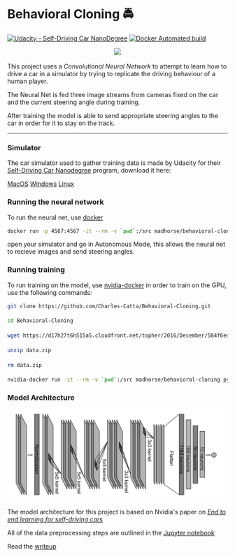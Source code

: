 # Behavioral Cloning 🚔
[![Udacity - Self-Driving Car NanoDegree](https://s3.amazonaws.com/udacity-sdc/github/shield-carnd.svg)](http://www.udacity.com/drive) [![Docker Automated build](https://img.shields.io/docker/automated/madhorse/behavioral-cloning.svg)](https://hub.docker.com/r/madhorse/behavioral-cloning/)

<p align="center">
   <img src="driving.gif">
</p>

This project uses a _Convolutional Neural Network_ to attempt to learn how to drive a car in a simulator by trying to replicate the driving behaviour of a human player. 

The Neural Net is fed three image streams from cameras fixed on the car and the current steering angle during training.

After training the model is able to send appropriate steering angles to the car in order for it to stay on the track.

----

### Simulator

The car simulator used to gather training data is made by Udacity for their [Self-Driving Car Nanodegree](https://www.udacity.com/drive) program, download it here:

   [MacOS](https://d17h27t6h515a5.cloudfront.net/topher/2017/February/58983385_beta-simulator-mac/beta-simulator-mac.zip)   [Windows](https://d17h27t6h515a5.cloudfront.net/topher/2017/February/58983318_beta-simulator-windows/beta-simulator-windows.zip)   [Linux](https://d17h27t6h515a5.cloudfront.net/topher/2017/February/58983558_beta-simulator-linux/beta-simulator-linux.zip) 



### Running the neural network

To run the neural net, use [docker](https://store.docker.com/search?type=edition&offering=community)
```sh
docker run -p 4567:4567 -it --rm -v `pwd`:/src madhorse/behavioral-cloning python3 drive.py model.h5
```
open your simulator and go in Autonomous Mode, this allows the neural net to recieve images and send steering angles.

### Running training

To run training on the model, use [nvidia-docker](https://github.com/NVIDIA/nvidia-docker) in order to train on the GPU,
use the following commands:

```sh
git clone https://github.com/Charles-Catta/Behavioral-Cloning.git

cd Behavioral-Cloning

wget https://d17h27t6h515a5.cloudfront.net/topher/2016/December/584f6edd_data/data.zip

unzip data.zip

rm data.zip

nvidia-docker run -it --rm -v `pwd`:/src madhorse/behavioral-cloning python3 model.py
```


### Model Architecture

![Model Architecture](img/model.png)

The model architecture for this project is based on Nvidia's paper on [_End to end learning for self-driving cars_](http://images.nvidia.com/content/tegra/automotive/images/2016/solutions/pdf/end-to-end-dl-using-px.pdf)

All of the data preprocessing steps are outlined in the [Jupyter notebook](https://nbviewer.jupyter.org/github/Charles-Catta/Behavioral-Cloning/blob/master/Behavioral_Cloning.ipynb)

Read the [writeup](https://htmlpreview.github.io/?https://github.com/Charles-Catta/Behavioral-Cloning/blob/master/writeup.html)
